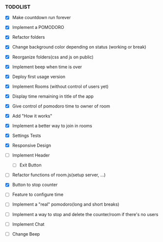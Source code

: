 ### TODOLIST

 - [x] Make countdown run forever
 - [x] Implement a POMODORO
 - [x] Refactor folders 
 - [x] Change background color depending on status (working or break)
 - [x] Reorganize folders(css and js on public)
 - [X] Implement beep when time is over
 - [x] Deploy first usage version 
 - [x] Implement Rooms (without control of users yet)
 - [x] Display time remaining in title of the app
 - [x] Give control of pomodoro time to owner of room
 - [x] Add "How it works"
 - [x] Implement a better way to join in rooms
 - [x] Settings Tests
 - [x] Responsive Design
 
 - [ ] Implement Header
    - [ ] Exit Button
 - [ ] Refactor functions of room.js(setup server, ...)
 - [x] Button to stop counter
 - [ ] Feature to configure time
 - [ ] Implement a "real" pomodoro(long and short breaks)
 - [ ] Implement a way to stop and delete the counter/room if there's no users
 
 - [ ] Implement Chat
 - [ ] Change Beep